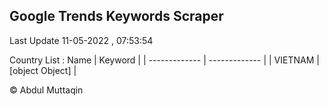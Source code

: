 

## Google Trends Keywords Scraper 
 
Last Update 11-05-2022 , 07:53:54

Country List :
 Name  | Keyword |
| ------------- | ------------- |
| VIETNAM | [object Object] |



© Abdul Muttaqin 
